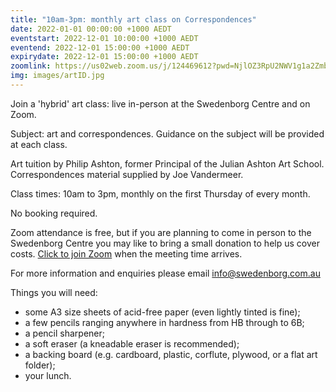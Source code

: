 ```yaml
---
title: "10am-3pm: monthly art class on Correspondences"
date: 2022-01-01 00:00:00 +1000 AEDT
eventstart: 2022-12-01 10:00:00 +1000 AEDT
eventend: 2022-12-01 15:00:00 +1000 AEDT
expirydate: 2022-12-01 15:00:00 +1000 AEDT
zoomlink: https://us02web.zoom.us/j/124469612?pwd=NjlOZ3RpU2NWV1g1a2Zmb29ZL3ZsQT09
img: images/artID.jpg
---
```


Join a 'hybrid' art class: live in-person at the Swedenborg Centre and on Zoom.

Subject: art and correspondences. Guidance on the subject will be provided at each class.

Art tuition by Philip Ashton, former Principal of the Julian Ashton Art School. Correspondences material supplied by Joe Vandermeer.

Class times: 10am to 3pm, monthly on the first Thursday of every month.

No booking required.

Zoom attendance is free, but if you are planning to come in person to the Swedenborg Centre you may like to bring a small donation to help us cover costs. [Click to join Zoom](https://us02web.zoom.us/j/124469612?pwd=NjlOZ3RpU2NWV1g1a2Zmb29ZL3ZsQT09) when the meeting time arrives.

For more information and enquiries please email [info@swedenborg.com.au](mailto:info@swedenborg.com.au)

Things you will need:
- some A3 size sheets of acid-free paper (even lightly tinted is fine);
- a few pencils ranging anywhere in hardness from HB through to 6B;
- a pencil sharpener; 
- a soft eraser (a kneadable eraser is recommended); 
- a backing board (e.g. cardboard, plastic, corflute, plywood, or a flat art folder);
- your lunch.